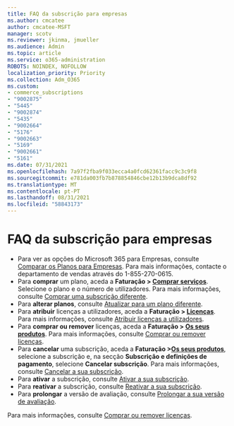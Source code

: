 ```yaml
---
title: FAQ da subscrição para empresas
ms.author: cmcatee
author: cmcatee-MSFT
manager: scotv
ms.reviewer: jkinma, jmueller
ms.audience: Admin
ms.topic: article
ms.service: o365-administration
ROBOTS: NOINDEX, NOFOLLOW
localization_priority: Priority
ms.collection: Adm_O365
ms.custom:
- commerce_subscriptions
- "9002875"
- "5445"
- "9002874"
- "5435"
- "9002664"
- "5176"
- "9002663"
- "5169"
- "9002661"
- "5161"
ms.date: 07/31/2021
ms.openlocfilehash: 7a97f2fba9f033ecca4a0fcd62361facc9c3c9f8
ms.sourcegitcommit: e781da003fb7b878854846cbe12b13b9dca8df92
ms.translationtype: MT
ms.contentlocale: pt-PT
ms.lasthandoff: 08/31/2021
ms.locfileid: "58843173"
---
```

# <a name="business-subscription-faq"></a>FAQ da subscrição para empresas

- Para ver as opções do Microsoft 365 para Empresas, consulte [Comparar os Planos para Empresas](https://www.microsoft.com/microsoft-365/compare-all-microsoft-365-products?&activetab=tab:primaryr2). Para mais informações, contacte o departamento de vendas através do 1-855-270-0615.
- Para **comprar** um plano, aceda a **Faturação > [Comprar serviços](https://go.microsoft.com/fwlink/p/?linkid=868433)**. Selecione o plano e o número de utilizadores. Para mais informações, consulte [Comprar uma subscrição diferente](https://docs.microsoft.com/microsoft-365/commerce/try-or-buy-microsoft-365#buy-a-different-subscription).
- Para **alterar planos**, consulte [Atualizar para um plano diferente](https://docs.microsoft.com/microsoft-365/commerce/subscriptions/upgrade-to-different-plan).
- Para **atribuir** licenças a utilizadores, aceda a **Faturação > [Licenças](https://go.microsoft.com/fwlink/p/?linkid=842264)**. Para mais informações, consulte [Atribuir licenças a utilizadores](https://docs.microsoft.com/microsoft-365/admin/manage/assign-licenses-to-users).
- Para **comprar ou remover** licenças, aceda a **Faturação > [Os seus produtos](https://go.microsoft.com/fwlink/p/?linkid=842054)**. Para mais informações, consulte [Comprar ou remover licenças](https://docs.microsoft.com/microsoft-365/commerce/licenses/buy-licenses).
- Para **cancelar** uma subscrição, aceda a **Faturação >[Os seus produtos](https://go.microsoft.com/fwlink/p/?linkid=842054)**, selecione a subscrição e, na secção **Subscrição e definições de pagamento**, selecione **Cancelar subscrição**. Para mais informações, consulte [Cancelar a sua subscrição](https://docs.microsoft.com/microsoft-365/commerce/subscriptions/cancel-your-subscription).
- Para **ativar** a subscrição, consulte [Ativar a sua subscrição](https://docs.microsoft.com/alchemyinsights/activate-your-office-365-subscription).
- Para **reativar** a subscrição, consulte [Reativar a sua subscrição](https://docs.microsoft.com/alchemyinsights/reactivate-your-subscription).
- Para **prolongar** a versão de avaliação, consulte [Prolongar a sua versão de avaliação](https://docs.microsoft.com/microsoft-365/commerce/extend-your-trial).

Para mais informações, consulte [Comprar ou remover licenças](https://docs.microsoft.com/microsoft-365/commerce/licenses/buy-licenses).